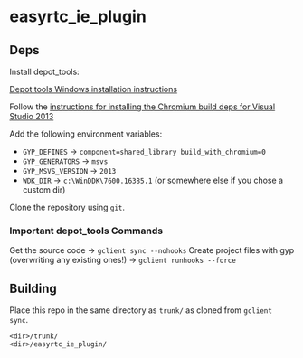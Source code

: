 easyrtc_ie_plugin
=================

## Deps

Install depot_tools:

[Depot tools Windows installation instructions](http://www.chromium.org/developers/how-tos/install-depot-tools)

Follow the [instructions for installing the Chromium build deps for Visual Studio 2013](http://www.chromium.org/developers/how-tos/build-instructions-windows#TOC-Setting-up-the-environment-for-Visual-Studio-2013)

Add the following environment variables:

- ```GYP_DEFINES``` -> ```component=shared_library build_with_chromium=0```
- ```GYP_GENERATORS``` ->  ```msvs```
- ```GYP_MSVS_VERSION``` ->  ```2013```
- ```WDK_DIR``` -> ```c:\WinDDK\7600.16385.1``` (or somewhere else if you chose a custom dir)

Clone the repository using ```git```.

### Important depot_tools Commands

Get the source code -> ```gclient sync --nohooks```
Create project files with gyp (overwriting any existing ones!) -> ```gclient runhooks --force```

## Building

Place this repo in the same directory as ```trunk/``` as cloned from ```gclient sync```.

```
<dir>/trunk/
<dir>/easyrtc_ie_plugin/
```
